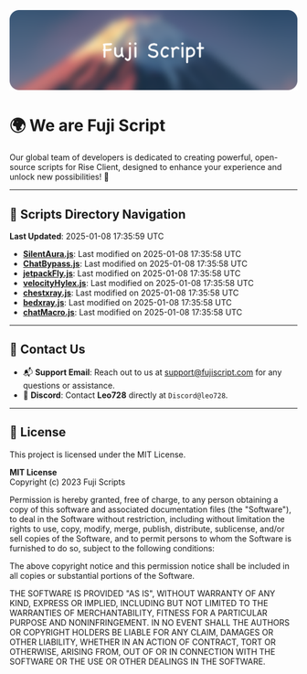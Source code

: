 ![Banner](.github/b.webp)

# 🌍 **We are Fuji Script**

Our global team of developers is dedicated to creating powerful, open-source scripts for Rise Client, designed to enhance your experience and unlock new possibilities! 🌟

---
<!-- SCRIPTS_NAVIGATION_START -->
## 📂 **Scripts Directory Navigation**

**Last Updated**: 2025-01-08 17:35:59 UTC

- **[SilentAura.js](scripts/SilentAura.js)**: Last modified on 2025-01-08 17:35:58 UTC
- **[ChatBypass.js](scripts/ChatBypass.js)**: Last modified on 2025-01-08 17:35:58 UTC
- **[jetpackFly.js](scripts/jetpackFly.js)**: Last modified on 2025-01-08 17:35:58 UTC
- **[velocityHylex.js](scripts/velocityHylex.js)**: Last modified on 2025-01-08 17:35:58 UTC
- **[chestxray.js](scripts/chestxray.js)**: Last modified on 2025-01-08 17:35:58 UTC
- **[bedxray.js](scripts/bedxray.js)**: Last modified on 2025-01-08 17:35:58 UTC
- **[chatMacro.js](scripts/chatMacro.js)**: Last modified on 2025-01-08 17:35:58 UTC

<!-- SCRIPTS_NAVIGATION_END -->

---

## 💬 **Contact Us**  
- 📬 **Support Email**: Reach out to us at [support@fujiscript.com](mailto:support@fujiscript.com) for any questions or assistance.  
- 💬 **Discord**: Contact **Leo728** directly at `Discord@leo728`.

---

## 📜 **License**

This project is licensed under the MIT License.  

**MIT License**  
Copyright (c) 2023 Fuji Scripts  

Permission is hereby granted, free of charge, to any person obtaining a copy of this software and associated documentation files (the "Software"), to deal in the Software without restriction, including without limitation the rights to use, copy, modify, merge, publish, distribute, sublicense, and/or sell copies of the Software, and to permit persons to whom the Software is furnished to do so, subject to the following conditions:  

The above copyright notice and this permission notice shall be included in all copies or substantial portions of the Software.  

THE SOFTWARE IS PROVIDED "AS IS", WITHOUT WARRANTY OF ANY KIND, EXPRESS OR IMPLIED, INCLUDING BUT NOT LIMITED TO THE WARRANTIES OF MERCHANTABILITY, FITNESS FOR A PARTICULAR PURPOSE AND NONINFRINGEMENT. IN NO EVENT SHALL THE AUTHORS OR COPYRIGHT HOLDERS BE LIABLE FOR ANY CLAIM, DAMAGES OR OTHER LIABILITY, WHETHER IN AN ACTION OF CONTRACT, TORT OR OTHERWISE, ARISING FROM, OUT OF OR IN CONNECTION WITH THE SOFTWARE OR THE USE OR OTHER DEALINGS IN THE SOFTWARE.  
